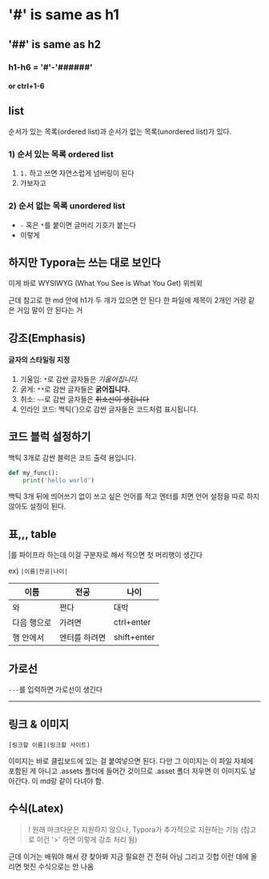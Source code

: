 # '#' is same as h1

## '##' is same as h2

### h1-h6 = '#'-'######'

#### or ctrl+1-6


## list

순서가 있는 목록(ordered list)과 순서가 없는 목록(unordered list)가 있다.

### 1) 순서 있는 목록 ordered list

1. `1.` 하고 쓰면 자연스럽게 넘버링이 된다
2. 가보자고

### 2) 순서 없는 목록 unordered list

- `-` 혹은 `*`를 붙이면 글머리 기호가 붙는다
- 이렇게



## 하지만 Typora는 쓰는 대로 보인다

이게 바로 WYSIWYG (What You See is What You Get) 위씌윅

근데 참고로 한 md 안에 h1가 두 개가 있으면 안 된다 한 파일에 제목이 2개인 거랑 같은 거임 말이 안 된다는 거


## 강조(Emphasis)

#### 글자의 스타일링 지정

1. 기울임: `*`로 감싼 글자들은 *기울어집니다.*
2. 굵게: `**`로 감싼 글자들은 **굵어집니다.**
3. 취소: `~~`로 감싼 글자들은 ~~취소선이 생깁니다~~
4. 인라인 코드: 백틱(`)으로 감싼 글자들은 코드처럼 표시됩니다.



## 코드 블럭 설정하기

백틱 3개로 감싼 블럭은 코드 출력 용입니다.

``` python
def my_func():
	print('hello world')
```

백틱 3개 뒤에 띄어쓰기 없이 쓰고 싶은 언어를 적고 엔터를 치면 언어 설정을 따로 하지 않아도 설정이 된다. 



## 표,,, table

|를 파이프라 하는데 이걸 구분자로 해서 적으면 첫 머리행이 생긴다

ex) `|이름|전공|나이|`

| 이름        | 전공          | 나이        |
| ----------- | ------------- | ----------- |
| 와          | 쩐다          | 대박        |
| 다음 행으로 | 가려면        | ctrl+enter  |
| 행 안에서   | 엔터를 하려면 | shift+enter |



## 가로선

`---`를 입력하면 가로선이 생긴다

---



## 링크 & 이미지

`[링크할 이름](링크할 사이트)`

이미지는 바로 클립보드에 있는 걸 붙여넣으면 된다. 다만 그 이미지는 이 파일 자체에 포함된 게 아니고 .assets 폴더에 들어간 것이므로 .asset 폴더 지우면 이 이미지도 날아간다. 이 md랑 같이 다녀야 함.



## 수식(Latex)

> ! 원래 마크다운은 지원하지 않으나, Typora가 추가적으로 지원하는 기능 (참고로 이건 '>' 하면 이렇게 강조 처리 됨)

근데 이거는 배워야 해서 걍 찾아봐 지금 필요한 건 전혀 아님 그리고 깃헙 이런 데에 올리면 멋진 수식으로는 안 나옴